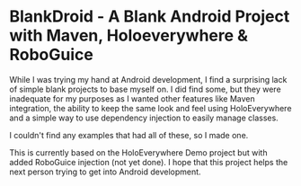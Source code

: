 BlankDroid - A Blank Android Project with Maven, Holoeverywhere & RoboGuice
==================================================

While I was trying my hand at Android development, I find a surprising lack of simple blank projects to base myself on.  I did find some, but they were inadequate for my purposes as I wanted other features like Maven integration, the ability to keep the same look and feel using HoloEverywhere and a simple way to use dependency injection to easily manage classes.

I couldn't find any examples that had all of these, so I made one.

This is currently based on the HoloEverywhere Demo project but with added RoboGuice injection (not yet done).  I hope that this project helps the next person trying to get into Android development.